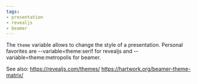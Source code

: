 ```yaml
---
tags:
- presentation
- revealjs
- beamer
---
```


The `theme` variable allows to change the style of a presentation.
Personal favorites are --variable=theme:serif for revealjs and
--variable=theme:metropolis for beamer.

See also: https://revealjs.com/themes/
https://hartwork.org/beamer-theme-matrix/
